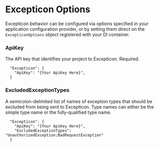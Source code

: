 # Excepticon Options

Excepticon behavior can be configured via options specified in your application configuration provider, or by setting them direct on the `ExcepticonOptions` object registered with your DI container.

### ApiKey
The API key that identifies your project to Excepticon.  Required.
```
  "Excepticon": {
    "ApiKey": "{Your ApiKey Here}",
  }
```

### ExcludedExceptionTypes
A semicolon-delimited list of names of exception types that should be excluded from being sent to Excepticon.  Type names can either be the simple type name or the fully-qualified type name.
```
  "Excepticon": {
    "ApiKey": "{Your ApiKey Here}",
    "ExcludedExceptionTypes": "UnauthorizedException;BadRequestException"
  } 
```